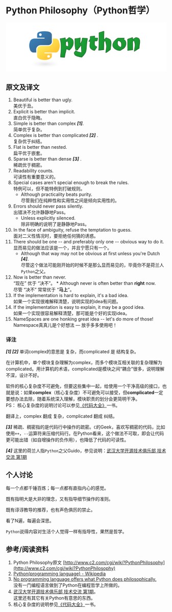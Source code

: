 Python Philosophy（Python哲学）
============================================

![Python-Programming-Language](Python-Programming-Language.png)

原文及译文
----------------------

1. Beautiful is better than ugly.  
美优于丑。
2. Explicit is better than implicit.   
直白优于隐晦。
3. Simple is better than complex ***[1]***.   
简单优于复杂。
4. Complex is better than complicated ***[2]*** .  
复杂优于纠结。
5. Flat is better than nested.     
扁平优于嵌套。
6. Sparse is better than dense ***[3]*** .  
稀疏优于稠密。
7. Readability counts.  
可读性有重要意义的。
8. Special cases aren't special enough to break the rules.  
特例可以，但不能特例到打破规则。
    * Although practicality beats purity.   
      尽管我们在纯粹性和实用性之间是倾向实用性的。
9. Errors should never pass silently.  
出错决不允许静静地Pass。
    * Unless explicitly silenced.   
      除非明确的说明了是静静地Pass。
10. In the face of ambiguity, refuse the temptation to guess.  
面对二义性情况时，要拒绝任何猜的诱惑。
11. There should be one -- and preferably only one -- obvious way to do it.  
显而易见的做法应该是一个，并且宁愿只有一个。
    * Although that way may not be obvious at first unless you're Dutch ***[4]***.  
      尽管这个做法可能刚开始的时候不是那么显而易见的，毕竟你不是荷兰人`Python`之父。
12.  Now is better than never.  
“现在” 优于 “决不”。
    * Although never is often better than **right** now.    
      尽管 “决不” 常常优于 “**马上**”。
13. If the implementation is hard to explain, it's a bad idea.  
如果一个实现很难解释清楚，说明实现的idea有问题。
14. If the implementation is easy to explain, it may be a good idea.  
如果一个实现很容易解释清楚，那可能是个好的实现idea。
15. NameSpaces are one honking great idea -- let's do more of those!  
Namespace真真儿是个好想法 — 放手多多使用吧！

### 译注

***[1] [2]*** 单词complex的意思是 复杂，而complicated 是 结构复杂。

在计算机中，单个模块复杂理解为complex，而多个模块互相关联的复杂理解为complicated。用计算机的术语，complicated是模块之间“耦合”很多，说明理解不深，设计不好。

软件的核心复杂度不可避免，但要这些集中一起，给使用一个干净高级的接口，也就是说：如果**complex**（核心复杂度）不可避免可以接受，但**complicated**一定要想办法去除，随着系统深入理解，模块职责的划分会更简明干净。  
PS： 核心复杂度的说明讨论可以参见[《代码大全》](http://book.douban.com/subject/1477390/)一书。

翻译上，complex 翻成 复杂，complicated 翻成 纠结。

***[3]*** 稀疏、稠密指的是代码行中操作的疏密。`C`的Geek，喜欢写稠密的代码，比如使用`++`，`--`运算符来压缩代码行。在Python看来，这个做法不可取，即会让代码更可能出错（如自增操作的负作用），也降低了代码的可读性。

***[4]*** 这里的荷兰人指`Python`之父Guido，参见说明：[武汉大学开源技术俱乐部 技术交流 第1期](http://qianjigui.javaeye.com/blog/266365 "http://qianjigui.javaeye.com/blog/266365")

个人讨论
----------------------

每一个点都千锤百炼；每一点都有直指内心的感觉。

既有指明大是大非的理念，又有指导细节操作的准则。

既有谆谆教导的推荐，也有声色俱厉的禁止。

看了N遍，每遍会深思。

`Python`说得内容对生活个人觉得一样有指导性，果然是哲学。

参考/阅读资料
----------------------

1. Python Philosophy原文 [http://www.c2.com/cgi/wiki?PythonPhilosophy](http://www.c2.com/cgi/wiki?PythonPhilosophy)
1. [Python(programming language) - Wikipedia](http://en.wikipedia.org/wiki/Python_%28programming_language%29#Programming_philosophy)
1. [No programming language offers what Python does philosophically.](http://www.indicthreads.com/1062/no-programming-language-offers-what-python-does-philosophically/)  
没有一门编程语言做到了Python在编程哲学上所做的。
1. [武汉大学开源技术俱乐部 技术交流 第1期](http://qianjigui.javaeye.com/blog/266365)。  
这里还有其它有关Python有意思的东西。
1. 核心复杂度的说明参见[《代码大全》](http://book.douban.com/subject/1477390/)一书。
